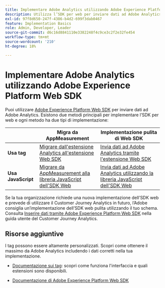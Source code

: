 ```yaml
---
title: Implementare Adobe Analytics utilizzando Adobe Experience Platform Web SDK
description: Utilizza l’SDK per web per inviare dati ad Adobe Analytics.
exl-id: 97f8d650-247f-4386-b4d2-699f3dab0467
feature: Implementation Basics
role: Admin, Developer, Leader
source-git-commit: d6c16d8841110e3382248f4c9ce3c2f2e32fe454
workflow-type: tm+mt
source-wordcount: '210'
ht-degree: 18%

---
```


# Implementare Adobe Analytics utilizzando Adobe Experience Platform Web SDK

Puoi utilizzare [Adobe Experience Platform Web SDK](https://experienceleague.adobe.com/docs/experience-platform/web-sdk/home.html?lang=it) per inviare dati ad Adobe Analytics. Esistono due metodi principali per implementare l’SDK per web e ogni metodo ha due tipi di implementazione:

| | **Migra da AppMeasurement** | **Implementazione pulita di Web SDK** |
| --- | --- | --- |
| **Usa tag** | [Migrare dall&#39;estensione Analytics all&#39;estensione Web SDK](analytics-extension-to-web-sdk.md) | [Invia dati ad Adobe Analytics tramite l&#39;estensione Web SDK](web-sdk-tag-extension.md) |
| **Usa JavaScript** | [Migrare da AppMeasurement alla libreria JavaScript dell&#39;SDK Web](appmeasurement-to-web-sdk.md) | [Invia dati ad Adobe Analytics utilizzando la libreria JavaScript dell&#39;SDK Web](web-sdk-javascript-library.md) |

Se la tua organizzazione richiede una nuova implementazione dell’SDK web e prevede di utilizzare il Customer Journey Analytics in futuro, l’Adobe consiglia un’implementazione dell’SDK web pulita utilizzando il tuo schema. Consulta [Inserire dati tramite Adobe Experience Platform Web SDK](https://experienceleague.adobe.com/it/docs/analytics-platform/using/cja-data-ingestion/ingest-use-guides/edge-network/aepwebsdk) nella guida utente del Customer Journey Analytics.

## Risorse aggiuntive

I tag possono essere altamente personalizzati. Scopri come ottenere il massimo da Adobe Analytics includendo i dati corretti nella tua implementazione.

- [Documentazione sui tag](https://experienceleague.adobe.com/docs/experience-platform/tags/home.html?lang=it#): scopri come funziona l&#39;interfaccia e quali estensioni sono disponibili.

- [Documentazione di Adobe Experience Platform Web SDK](https://experienceleague.adobe.com/docs/web-sdk.html?lang=it)
